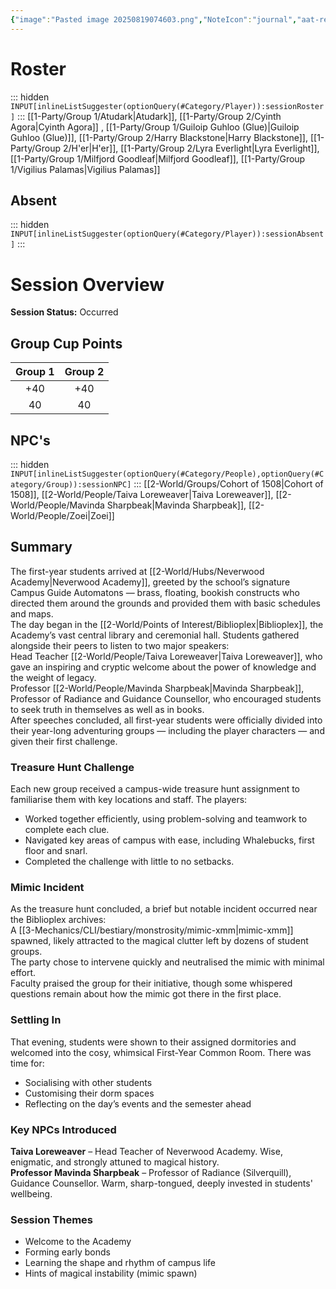 ```yaml
---
{"image":"Pasted image 20250819074603.png","NoteIcon":"journal","aat-render-enabled":true,"fc-category":["Main Story"],"fc-display-name":"Orientation Day","sessionstatus":"Occurred","type":"Session Journal","sessionDate":"2025-07-12","players":8,"OneLiner":"Settling in & Scavenger Hunt","timelines":["journal"],"tags":["journal","#Category/Journal"],"obsidianUIMode":"preview","sessionRoster":["[[1-Party/Group 2/Cyinth Agora.md|Cyinth Agora]]","[[1-Party/Group 2/Lyra Everlight.md|Lyra Everlight]]","[[1-Party/Group 2/Harry Blackstone.md|Harry Blackstone]]","[[1-Party/Group 2/H'er.md|H'er]]","[[1-Party/Group 1/Vigilius Palamas.md|Vigilius Palamas]]","[[1-Party/Group 1/Milfjord Goodleaf.md|Milfjord Goodleaf]]","[[1-Party/Group 1/Guiloip Guhloo (Glue).md|Guiloip Guhloo (Glue)]]","[[1-Party/Group 1/Atudark.md|Atudark]]"],"sessionAbsent":null,"sessionNPC":["[[2-World/Groups/Cohort of 1508.md|Cohort of 1508]]","[[2-World/People/Taiva Loreweaver.md|Taiva Loreweaver]]","[[2-World/People/Mavinda Sharpbeak.md|Mavinda Sharpbeak]]","[[2-World/People/Zoei.md|Zoei]]"],"dg-publish":true,"dg-path":"Session Journals/2025-07-12 - Orientation Day.md","permalink":"/session-journals/2025-07-12-orientation-day/","dgPassFrontmatter":true,"updated":"2025-09-28T18:16:26.000+01:00"}
---
```



# Roster 


::: hidden
`INPUT[inlineListSuggester(optionQuery(#Category/Player)):sessionRoster]`
:::
[[1-Party/Group 1/Atudark\|Atudark]], [[1-Party/Group 2/Cyinth Agora\|Cyinth Agora]] , [[1-Party/Group 1/Guiloip Guhloo (Glue)\|Guiloip Guhloo (Glue)]], [[1-Party/Group 2/Harry Blackstone\|Harry Blackstone]], [[1-Party/Group 2/H'er\|H'er]], [[1-Party/Group 2/Lyra Everlight\|Lyra Everlight]], [[1-Party/Group 1/Milfjord Goodleaf\|Milfjord Goodleaf]], [[1-Party/Group 1/Vigilius Palamas\|Vigilius Palamas]]
 

## Absent


::: hidden
`INPUT[inlineListSuggester(optionQuery(#Category/Player)):sessionAbsent]`
:::

 

# Session Overview


**Session Status:**  Occurred

## Group Cup Points

| Group 1 | Group 2 |
| :-----: | :-----: |
|   +40   |   +40   |
|   40    |   40    |

## NPC's
::: hidden
`INPUT[inlineListSuggester(optionQuery(#Category/People),optionQuery(#Category/Group)):sessionNPC]`
:::
[[2-World/Groups/Cohort of 1508\|Cohort of 1508]], [[2-World/People/Taiva Loreweaver\|Taiva Loreweaver]], [[2-World/People/Mavinda Sharpbeak\|Mavinda Sharpbeak]], [[2-World/People/Zoei\|Zoei]]

## Summary
The first-year students arrived at [[2-World/Hubs/Neverwood Academy\|Neverwood Academy]], greeted by the school’s signature Campus Guide Automatons — brass, floating, bookish constructs who directed them around the grounds and provided them with basic schedules and maps.  
The day began in the [[2-World/Points of Interest/Biblioplex\|Biblioplex]], the Academy’s vast central library and ceremonial hall. Students gathered alongside their peers to listen to two major speakers:  
Head Teacher [[2-World/People/Taiva Loreweaver\|Taiva Loreweaver]], who gave an inspiring and cryptic welcome about the power of knowledge and the weight of legacy.  
Professor [[2-World/People/Mavinda Sharpbeak\|Mavinda Sharpbeak]], Professor of Radiance and Guidance Counsellor, who encouraged students to seek truth in themselves as well as in books.  
After speeches concluded, all first-year students were officially divided into their year-long adventuring groups — including the player characters — and given their first challenge.

### Treasure Hunt Challenge

Each new group received a campus-wide treasure hunt assignment to familiarise them with key locations and staff. The players:

* Worked together efficiently, using problem-solving and teamwork to complete each clue.  
* Navigated key areas of campus with ease, including Whalebucks, first floor and snarl.  
* Completed the challenge with little to no setbacks.

### Mimic Incident

As the treasure hunt concluded, a brief but notable incident occurred near the Biblioplex archives:  
A [[3-Mechanics/CLI/bestiary/monstrosity/mimic-xmm\|mimic-xmm]] spawned, likely attracted to the magical clutter left by dozens of student groups.  
The party chose to intervene quickly and neutralised the mimic with minimal effort.  
Faculty praised the group for their initiative, though some whispered questions remain about how the mimic got there in the first place.

### Settling In

That evening, students were shown to their assigned dormitories and welcomed into the cosy, whimsical First-Year Common Room. There was time for:

* Socialising with other students  
* Customising their dorm spaces  
* Reflecting on the day’s events and the semester ahead

### Key NPCs Introduced

**Taiva Loreweaver** – Head Teacher of Neverwood Academy. Wise, enigmatic, and strongly attuned to magical history.  
**Professor Mavinda Sharpbeak** – Professor of Radiance (Silverquill), Guidance Counsellor. Warm, sharp-tongued, deeply invested in students' wellbeing.

### Session Themes

* Welcome to the Academy  
* Forming early bonds  
* Learning the shape and rhythm of campus life  
* Hints of magical instability (mimic spawn)